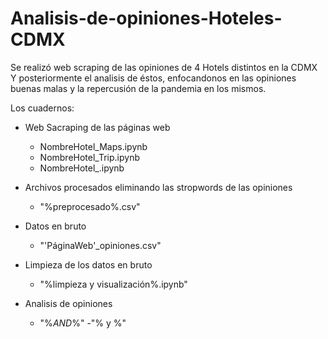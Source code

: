 # Analisis-de-opiniones-Hoteles-CDMX
Se realizó web scraping de las opiniones de 4 Hotels distintos en la CDMX
Y posteriormente el analisis de éstos, enfocandonos en las opiniones buenas
malas y la repercusión de la pandemia en los mismos.

Los cuadernos:

- Web Sacraping de las páginas web 
    - NombreHotel_Maps.ipynb
    - NombreHotel_Trip.ipynb
    - NombreHotel_.ipynb

- Archivos procesados eliminando las stropwords de las opiniones 
    - "%preprocesado%.csv"
	
- Datos en bruto 
    - "'PáginaWeb'_opiniones.csv"

- Limpieza de los datos en bruto 
    - "%limpieza y visualización%.ipynb"

- Analisis de opiniones 
    - "%_AND_%"
    -"% y %"
